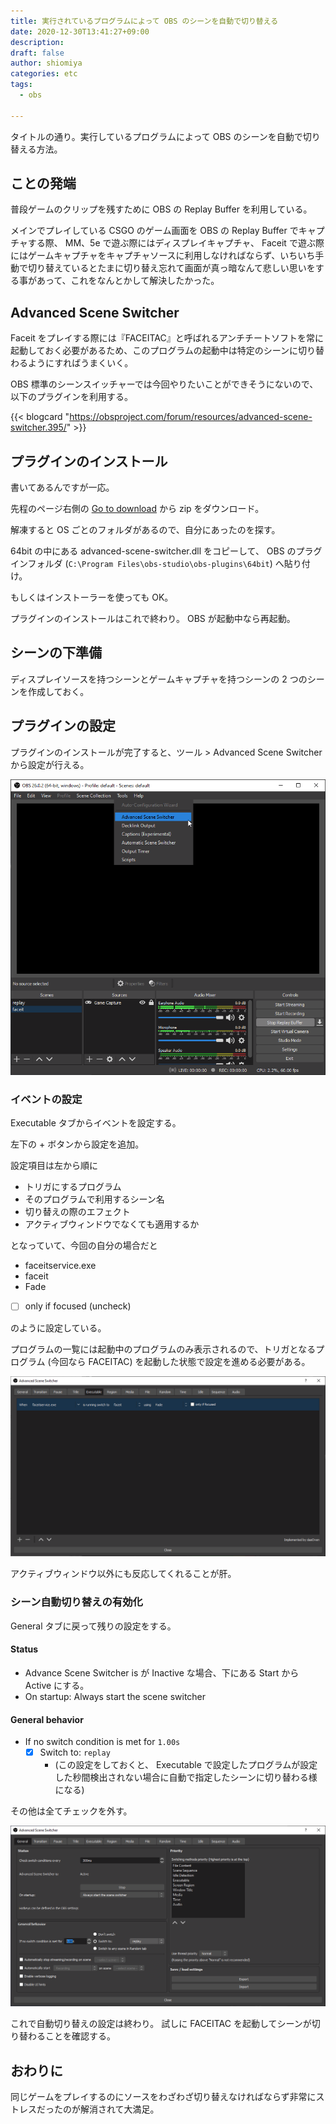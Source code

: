 ```yaml
---
title: 実行されているプログラムによって OBS のシーンを自動で切り替える
date: 2020-12-30T13:41:27+09:00
description:
draft: false
author: shiomiya
categories: etc
tags:
  - obs

---
```


タイトルの通り。実行しているプログラムによって OBS のシーンを自動で切り替える方法。

## ことの発端

普段ゲームのクリップを残すために OBS の Replay Buffer を利用している。

メインでプレイしている CSGO のゲーム画面を OBS の Replay Buffer でキャプチャする際、 MM、5e で遊ぶ際にはディスプレイキャプチャ、 Faceit で遊ぶ際にはゲームキャプチャをキャプチャソースに利用しなければならず、いちいち手動で切り替えているとたまに切り替え忘れて画面が真っ暗なんて悲しい思いをする事があって、これをなんとかして解決したかった。

## Advanced Scene Switcher

Faceit をプレイする際には『FACEITAC』と呼ばれるアンチチートソフトを常に起動しておく必要があるため、このプログラムの起動中は特定のシーンに切り替わるようにすればうまくいく。

OBS 標準のシーンスイッチャーでは今回やりたいことができそうにないので、以下のプラグインを利用する。

{{< blogcard "https://obsproject.com/forum/resources/advanced-scene-switcher.395/" >}}

## プラグインのインストール

書いてあるんですが一応。

先程のページ右側の [Go to download](https://obsproject.com/forum/resources/advanced-scene-switcher.395/download) から zip をダウンロード。

解凍すると OS ごとのフォルダがあるので、自分にあったのを探す。

64bit の中にある advanced-scene-switcher.dll をコピーして、 OBS のプラグインフォルダ (`C:\Program Files\obs-studio\obs-plugins\64bit`) へ貼り付け。

もしくはインストーラーを使っても OK。

プラグインのインストールはこれで終わり。 OBS が起動中なら再起動。

## シーンの下準備

ディスプレイソースを持つシーンとゲームキャプチャを持つシーンの 2 つのシーンを作成しておく。

## プラグインの設定

プラグインのインストールが完了すると、ツール > Advanced Scene Switcher から設定が行える。

![](2020-12-30_13-51_obs64.png)

### イベントの設定

Executable タブからイベントを設定する。

左下の + ボタンから設定を追加。

設定項目は左から順に

- トリガにするプログラム
- そのプログラムで利用するシーン名
- 切り替えの際のエフェクト
- アクティブウィンドウでなくても適用するか

となっていて、今回の自分の場合だと

- faceitservice.exe
- faceit
- Fade
- [ ] only if focused (uncheck)

のように設定している。

プログラムの一覧には起動中のプログラムのみ表示されるので、トリガとなるプログラム (今回なら FACEITAC) を起動した状態で設定を進める必要がある。

![](ass1.png)

アクティブウィンドウ以外にも反応してくれることが肝。

### シーン自動切り替えの有効化

General タブに戻って残りの設定をする。

#### Status

- Advance Scene Switcher is が Inactive な場合、下にある Start から Active にする。
- On startup: Always start the scene switcher

#### General behavior

- If no switch condition is met for `1.00s`
  - [x] Switch to: `replay`
    - (この設定をしておくと、 Executable で設定したプログラムが設定した秒間検出されない場合に自動で指定したシーンに切り替わる様になる)

その他は全てチェックを外す。

![](ass2.png)

これで自動切り替えの設定は終わり。 試しに FACEITAC を起動してシーンが切り替わることを確認する。

## おわりに

同じゲームをプレイするのにソースをわざわざ切り替えなければならず非常にストレスだったのが解消されて大満足。

